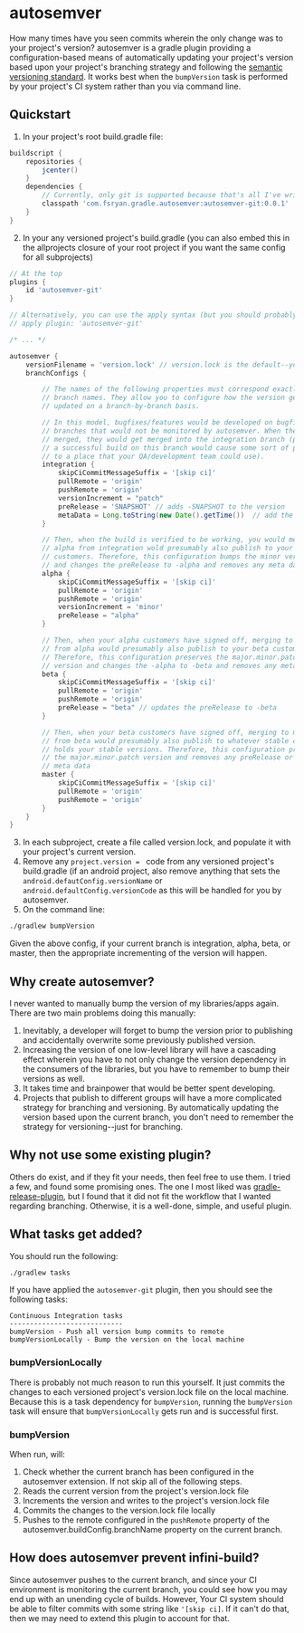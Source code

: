 # autosemver
How many times have you seen commits wherein the only change was to your project's version? autosemver is a gradle plugin providing a configuration-based means of automatically updating your project's version based upon your project's branching strategy and following the [semantic versioning standard](http://semver.org). It works best when the ```bumpVersion``` task is performed by your project's CI system rather than you via command line.

## Quickstart
1. In your project's root build.gradle file:
```groovy
buildscript {
    repositories {
        jcenter()
    }
    dependencies {
        // Currently, only git is supported because that's all I've written, but it should be pretty easy to extend
        classpath 'com.fsryan.gradle.autosemver:autosemver-git:0.0.1'
    }
}
```
2. In your any versioned project's build.gradle (you can also embed this in the allprojects closure of your root project if you want the same config for all subprojects)
```groovy
// At the top
plugins {
    id 'autosemver-git'
}

// Alternatively, you can use the apply syntax (but you should probably apply prior to applying the android plugin if on an android project):
// apply plugin: 'autosemver-git'

/* ... */

autosemver {
    versionFilename = 'version.lock' // version.lock is the default--you do not need to configure this unless the version filename is something else
    branchConfigs {

        // The names of the following properties must correspond exactly to
        // branch names. They allow you to configure how the version gets
        // updated on a branch-by-branch basis.

        // In this model, bugfixes/features would be developed on bugfix/feature
        // branches that would not be monitored by autosemver. When they are
        // merged, they would get merged into the integration branch (presumably
        // a successful build on this branch would cause some sort of publishing
        // to a place that your QA/development team could use).
        integration {
            skipCiCommitMessageSuffix = '[skip ci]'
            pullRemote = 'origin'
            pushRemote = 'origin'
            versionIncrement = "patch"
            preRelease = 'SNAPSHOT' // adds -SNAPSHOT to the version
            metaData = Long.toString(new Date().getTime())  // add the +timestamp as meta data
        }

        // Then, when the build is verified to be working, you would merge to
        // alpha from integration wold presumably also publish to your alpha
        // customers. Therefore, this configuration bumps the minor version
        // and changes the preRelease to -alpha and removes any meta data
        alpha {
            skipCiCommitMessageSuffix = '[skip ci]'
            pullRemote = 'origin'
            pushRemote = 'origin'
            versionIncrement = 'minor'
            preRelease = "alpha"
        }

        // Then, when your alpha customers have signed off, merging to beta
        // from alpha would presumably also publish to your beta customers.
        // Therefore, this configuration preserves the major.minor.patch
        // version and changes the -alpha to -beta and removes any meta data
        beta {
            skipCiCommitMessageSuffix = '[skip ci]'
            pullRemote = 'origin'
            pushRemote = 'origin'
            preRelease = "beta" // updates the preRelease to -beta
        }

        // Then, when your beta customers have signed off, merging to master
        // from beta would presumably also publish to whatever stable channel
        // holds your stable versions. Therefore, this configuration preserves
        // the major.minor.patch version and removes any preRelease or
        // meta data
        master {
            skipCiCommitMessageSuffix = '[skip ci]'
            pullRemote = 'origin'
            pushRemote = 'origin'
        }
    }
}
```
3. In each subproject, create a file called version.lock, and populate it with your project's current version.
4. Remove any ```project.version = ``` code from any versioned project's build.gradle (if an android project, also remove anything that sets the ```android.defautConfig.versionName``` or ```android.defaultConfig.versionCode``` as this will be handled for you by autosemver.
5. On the command line:
```bash
./gradlew bumpVersion
```
Given the above config, if your current branch is integration, alpha, beta, or master, then the appropriate incrementing of the version will happen.

## Why create autosemver?
I never wanted to manually bump the version of my libraries/apps again. There are two main problems doing this manually:
1. Inevitably, a developer will forget to bump the version prior to publishing and accidentally overwrite some previously published version.
2. Increasing the version of one low-level library will have a cascading effect wherein you have to not only change the version dependency in the consumers of the libraries, but you have to remember to bump their versions as well.
3. It takes time and brainpower that would be better spent developing.
4. Projects that publish to different groups will have a more complicated strategy for branching and versioning. By automatically updating the version based upon the current branch, you don't need to remember the strategy for versioning--just for branching.

## Why not use some existing plugin?
Others do exist, and if they fit your needs, then feel free to use them. I tried a few, and found some promising ones. The one I most liked was [gradle-release-plugin](https://github.com/netzwerg/gradle-release-plugin), but I found that it did not fit the workflow that I wanted regarding branching. Otherwise, it is a well-done, simple, and useful plugin.

## What tasks get added?
You should run the following:
```bash
./gradlew tasks
```
If you have applied the ```autosemver-git``` plugin, then you should see the following tasks:
```
Continuous Integration tasks
----------------------------
bumpVersion - Push all version bump commits to remote
bumpVersionLocally - Bump the version on the local machine
```
### bumpVersionLocally
There is probably not much reason to run this yourself. It just commits the changes to each versioned project's version.lock file on the local machine. Because this is a task dependency for ```bumpVersion```, running the ```bumpVersion``` task will ensure that ```bumpVersionLocally``` gets run and is successful first.
### bumpVersion
When run, will:
1. Check whether the current branch has been configured in the autosemver extension. If not skip all of the following steps.
2. Reads the current version from the project's version.lock file
3. Increments the version and writes to the project's version.lock file
4. Commits the changes to the version.lock file locally
5. Pushes to the remote configured in the ```pushRemote``` property of the autosemver.buildConfig.branchName property on the current branch.

## How does autosemver prevent infini-build?
Since autosemver pushes to the current branch, and since your CI environment is monitoring the current branch, you could see how you may end up with an unending cycle of builds. However, Your CI system should be able to filter commits with some string like ```'[skip ci]```. If it can't do that, then we may need to extend this plugin to account for that.